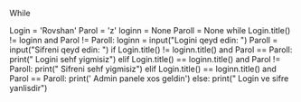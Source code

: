 While 

Login = 'Rovshan'
Parol = 'z'
loginn = None
Paroll = None
while Login.title() != loginn and Parol != Paroll:
    loginn = input("Logini qeyd edin: ")
    Paroll = input("Sifreni qeyd edin: ")
    if Login.title() != loginn.title() and Parol == Paroll:
        print("    Logini sehf yigmisiz")
    elif Login.title() == loginn.title() and Parol != Paroll:
        print("    Sifreni sehf yigmisiz")
    elif  Login.title() == loginn.title() and Parol == Paroll:
        print('    Admin panele xos geldin')
    else:
        print("    Login ve sifre yanlisdir")
    

